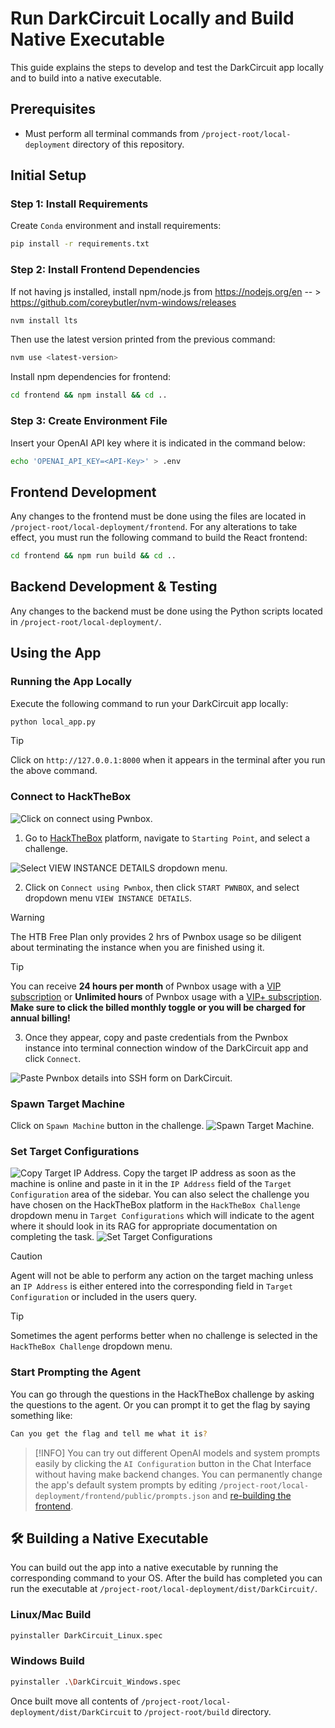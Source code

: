 # Run DarkCircuit Locally and Build Native Executable
This guide explains the steps to develop and test the DarkCircuit app locally and to build into a native executable.

## Prerequisites
- Must perform all terminal commands from `/project-root/local-deployment` directory of this repository.

## Initial Setup
### Step 1: Install Requirements
Create `Conda` environment and install requirements:
```bash
pip install -r requirements.txt
```

### Step 2: Install Frontend Dependencies
If not having js installed, install npm/node.js from https://nodejs.org/en -- > https://github.com/coreybutler/nvm-windows/releases
```bash
nvm install lts
```
Then use the latest version printed from the previous command:
```bash
nvm use <latest-version>
```

Install npm dependencies for frontend:
```bash
cd frontend && npm install && cd ..
```

### Step 3: Create Environment File
Insert your OpenAI API key where it is indicated in the command below:
```bash
echo 'OPENAI_API_KEY=<API-Key>' > .env
```

## Frontend Development
Any changes to the frontend must be done using the files are located in `/project-root/local-deployment/frontend`. For any alterations to take effect, you must run the following command to build the React frontend:
```bash
cd frontend && npm run build && cd ..
```

## Backend Development & Testing
Any changes to the backend must be done using the Python scripts located in `/project-root/local-deployment/`.

## Using the App
### Running the App Locally
Execute the following command to run your DarkCircuit app locally:
```bash
python local_app.py
```

> [!TIP]
> Click on `http://127.0.0.1:8000` when it appears in the terminal after you run the above command. 
### Connect to HackTheBox
![Click on connect using Pwnbox.](starting_point.png)

1. Go to [HackTheBox](https://app.hackthebox.com/starting-point) platform, navigate to `Starting Point`, and select a challenge.

![Select `VIEW INSTANCE DETAILS` dropdown menu.](ssh_details.png)

2. Click on `Connect using Pwnbox`, then click `START PWNBOX`, and select dropdown menu `VIEW INSTANCE DETAILS`.
> [!WARNING]
> The HTB Free Plan only provides 2 hrs of Pwnbox usage so be diligent about terminating the instance when you are finished using it.

> [!TIP]
> You can receive **24 hours per month** of Pwnbox usage with a [VIP subscription](https://app.hackthebox.com/vip) or **Unlimited hours** of Pwnbox usage with a [VIP+ subscription](https://app.hackthebox.com/vip). **Make sure to click the billed monthly toggle or you will be charged for annual billing!**

3. Once they appear, copy and paste credentials from the Pwnbox instance into terminal connection window of the DarkCircuit app and click `Connect`.

![Paste Pwnbox details into SSH form on DarkCircuit.](connect_pwnbox.png)

### Spawn Target Machine
Click on `Spawn Machine` button in the challenge.
![Spawn Target Machine.](spawn_target.png)

### Set Target Configurations
![Copy Target IP Address.](target_online.png)
Copy the target IP address as soon as the machine is online and paste in it in the `IP Address` field of the `Target Configuration` area of the sidebar. You can also select the challenge you have chosen on the HackTheBox platform in the `HackTheBox Challenge` dropdown menu in `Target Configurations` which will indicate to the agent where it should look in its RAG for appropriate documentation on completing the task.
![Set Target Configurations](target_config.png)
> [!CAUTION]
> Agent will not be able to perform any action on the target maching unless an `IP Address` is either entered into the corresponding field in `Target Configuration` or included in the users query.

> [!TIP]
> Sometimes the agent performs better when no challenge is selected in the `HackTheBox Challenge` dropdown menu.

### Start Prompting the Agent
You can go through the questions in the HackTheBox challenge by asking the questions to the agent. Or you can prompt it to get the flag by saying something like:
```bash
Can you get the flag and tell me what it is?
```

> [!INFO]
>You can try out different OpenAI models and system prompts easily by clicking the `AI Configuration` button in the Chat Interface without having make backend changes. You can permanently change the app's default system prompts by editing `/project-root/local-deployment/frontend/public/prompts.json` and [re-building the frontend](#frontend-development).


## 🛠️ Building a Native Executable
You can build out the app into a native executable by running the corresponding command to your OS. After the build has completed you can run the executable at `/project-root/local-deployment/dist/DarkCircuit/`.

### Linux/Mac Build
```bash
pyinstaller DarkCircuit_Linux.spec
```

### Windows Build
```bash
pyinstaller .\DarkCircuit_Windows.spec
```

Once built move all contents of `/project-root/local-deployment/dist/DarkCircuit` to `/project-root/build` directory.